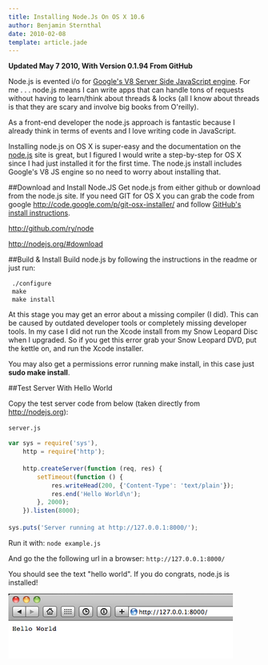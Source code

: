 ```yaml
---
title: Installing Node.Js On OS X 10.6
author: Benjamin Sternthal
date: 2010-02-08
template: article.jade
---
```


**Updated May 7 2010, With Version 0.1.94 From GitHub**

Node.js is evented i/o for <a href="http://code.google.com/p/v8/">Google's V8 Server Side JavaScript engine</a>. For me . . . node.js means I can write apps that can handle tons of requests without having to learn/think about threads & locks (all I know about threads is that they are scary and involve big books from O'reilly). 

As a front-end developer the node.js approach is fantastic because I already think in terms of events and I love writing code in JavaScript. 

Installing node.js on OS X is super-easy and the documentation on the <a href="http://nodejs.org/">node.js</a> site is great, but I figured I would write a step-by-step for OS X since I had just installed it for the first time. The node.js install includes Google's V8 JS engine so no need to worry about installing that. 

<span class="more"></span>

##Download and Install Node.JS
Get node.js from either github or download from the node.js site. If you need GIT for OS X you can grab the code from google <a href="http://code.google.com/p/git-osx-installer/">http://code.google.com/p/git-osx-installer/</a> and follow <a href="http://help.github.com/mac-git-installation/">GitHub's install instructions</a>.

<a href="http://github.com/ry/node">http://github.com/ry/node</a>

<a href="http://nodejs.org/#download">http://nodejs.org/#download</a>

##Build & Install
Build node.js by following the instructions in the readme or just run:

```
 ./configure
 make 
 make install
```

At this stage you may get an error about a missing compiler (I did). This can be caused by outdated developer tools or completely missing developer tools. In my case I did not run the Xcode install from my Snow Leopard Disc when I upgraded. So if you get this error grab your Snow Leopard DVD, put the kettle on, and run the Xcode installer. 

You may also get a permissions error running make install, in this case just **sudo make install**.

##Test Server With Hello World

Copy the test server code from below (taken directly from<a href=" http://nodejs.org"> http://nodejs.org</a>):

`server.js`

```javascript
var sys = require('sys'),
    http = require('http');

    http.createServer(function (req, res) {
        setTimeout(function () {
            res.writeHead(200, {'Content-Type': 'text/plain'});
            res.end('Hello World\n');
        }, 2000);
    }).listen(8000);

sys.puts('Server running at http://127.0.0.1:8000/');
```

Run it with: `node example.js`


And go the the following url in a browser: `http://127.0.0.1:8000/`


You should see the text "hello world". If you do congrats, node.js is installed!

![image](Screen-shot-2010-02-07-at-11.41.06-AM.png)

